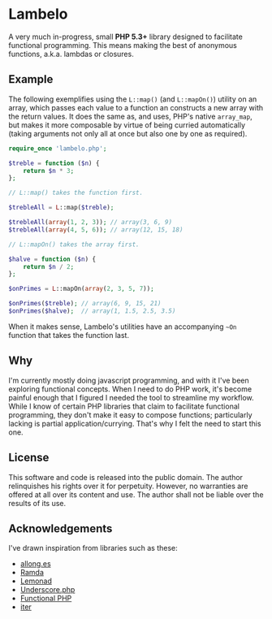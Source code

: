 
Lambelo
=======

A very much in-progress, small **PHP 5.3+** library designed to facilitate functional programming.
This means making the best of anonymous functions, a.k.a. lambdas or closures.


Example
-------

The following exemplifies using the `L::map()` (and `L::mapOn()`) utility on an array,
which passes each value to a function an constructs a new array with the return values.
It does the same as, and uses, PHP's native `array_map`, but makes it more composable by virtue of being curried automatically (taking arguments not only all at once but also one by one as required).

```php
require_once 'lambelo.php';

$treble = function ($n) {
	return $n * 3;
};

// L::map() takes the function first.

$trebleAll = L::map($treble);

$trebleAll(array(1, 2, 3)); // array(3, 6, 9)
$trebleAll(array(4, 5, 6)); // array(12, 15, 18)

// L::mapOn() takes the array first.

$halve = function ($n) {
	return $n / 2;
};

$onPrimes = L::mapOn(array(2, 3, 5, 7));

$onPrimes($treble); // array(6, 9, 15, 21)
$onPrimes($halve);  // array(1, 1.5, 2.5, 3.5)
```

When it makes sense, Lambelo's utilities have an accompanying `~On` function that takes the function last.


Why
---

I'm currently mostly doing javascript programming, and with it I've been exploring functional concepts.
When I need to do PHP work, it's become painful enough that I figured I needed the tool to streamline my workflow.
While I know of certain PHP libraries that claim to facilitate functional programming, they don't make it easy to compose functions;
particularly lacking is partial application/currying.
That's why I felt the need to start this one.


License
-------

This software and code is released into the public domain. The author relinquishes his rights over it for perpetuity. However, no warranties are offered at all over its content and use. The author shall not be liable over the results of its use.


Acknowledgements
----------------

I've drawn inspiration from libraries such as these:

* [allong.es](https://github.com/raganwald/allong.es)
* [Ramda](http://ramdajs.com/)
* [Lemonad](http://fogus.github.io/lemonad/)
* [Underscore.php](http://brianhaveri.github.io/Underscore.php/)
* [Functional PHP](https://github.com/lstrojny/functional-php)
* [iter](https://github.com/nikic/iter)
